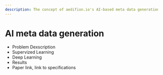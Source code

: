 ```yaml
---
description: The concept of aedifion.io's AI-based meta data generation
---
```


# AI meta data generation

* Problem Dexscription
* Supervized Learning
* Deep Learning
* Results
* Paper link, link to specifications

